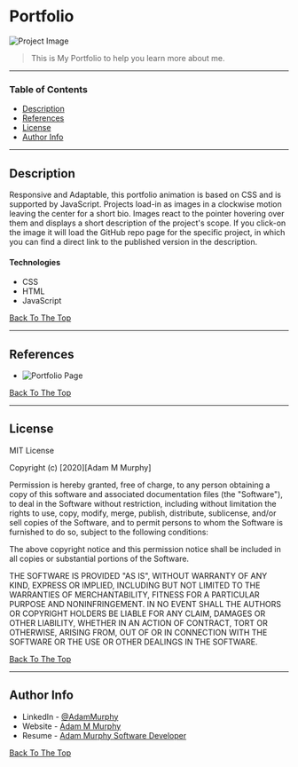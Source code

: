 # Portfolio

![Project Image](https://cdn2.aoe.com/fileadmin/AOE.com/images/main_navigation/blog/Stock_Photos/written_pix/Fotolia_58569245_Software_Development_930_590_70.jpg)

> This is My Portfolio to help you learn more about me.

---

### Table of Contents

- [Description](#description)
- [References](#references)
- [License](#license)
- [Author Info](#author-info)

---

## Description

Responsive and Adaptable, this portfolio animation is based on CSS and is supported by JavaScript. Projects load-in as images in a clockwise motion leaving the center for a short bio. Images react to the pointer hovering over them and displays a short description of the project's scope. If you click-on the image it will load the GitHub repo page for the specific project, in which you can find a direct link to the published version in the description.

#### Technologies

- CSS
- HTML
- JavaScript

[Back To The Top](#read-me-template)

---


## References

- ![Portfolio Page](https://adamm285.github.io/Portfolio/)

[Back To The Top](#read-me-template)

---

## License

MIT License

Copyright (c) [2020][Adam M Murphy]

Permission is hereby granted, free of charge, to any person obtaining a copy
of this software and associated documentation files (the "Software"), to deal
in the Software without restriction, including without limitation the rights
to use, copy, modify, merge, publish, distribute, sublicense, and/or sell
copies of the Software, and to permit persons to whom the Software is
furnished to do so, subject to the following conditions:

The above copyright notice and this permission notice shall be included in all
copies or substantial portions of the Software.

THE SOFTWARE IS PROVIDED "AS IS", WITHOUT WARRANTY OF ANY KIND, EXPRESS OR
IMPLIED, INCLUDING BUT NOT LIMITED TO THE WARRANTIES OF MERCHANTABILITY,
FITNESS FOR A PARTICULAR PURPOSE AND NONINFRINGEMENT. IN NO EVENT SHALL THE
AUTHORS OR COPYRIGHT HOLDERS BE LIABLE FOR ANY CLAIM, DAMAGES OR OTHER
LIABILITY, WHETHER IN AN ACTION OF CONTRACT, TORT OR OTHERWISE, ARISING FROM,
OUT OF OR IN CONNECTION WITH THE SOFTWARE OR THE USE OR OTHER DEALINGS IN THE
SOFTWARE.

[Back To The Top](#read-me-template)

---

## Author Info

- LinkedIn - [@AdamMurphy](https://Linkedin.com/in/Adam-Murphy-73690bbb/)
- Website - [Adam M Murphy](https://adamm285.github.io/Portfolio/)
- Resume - [Adam Murphy Software Developer](https://docs.google.com/document/d/1GLxDLwlrQkmdugH2Xl9MsOv5Rz6rmzqqSrbzfTZ-R3E/edit?usp=sharing)

[Back To The Top](#read-me-template)
